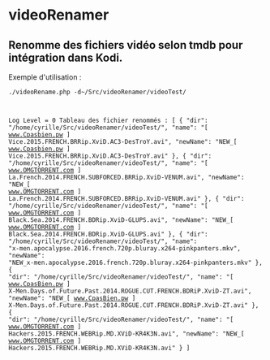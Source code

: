 # videoRenamer
Renomme des fichiers vidéo selon tmdb pour intégration dans Kodi.
-----------------------------------------------------------------

Exemple d'utilisation :

<code bash>./videoRename.php -d~/Src/videoRenamer/videoTest/

Log Level = 0
Tableau des fichier renommés :
[
    {
        "dir": "\/home\/cyrille\/Src\/videoRenamer\/videoTest\/",
        "name": "[ www.Cpasbien.pw ] Vice.2015.FRENCH.BRRip.XviD.AC3-DesTroY.avi",
        "newName": "NEW_[ www.Cpasbien.pw ] Vice.2015.FRENCH.BRRip.XviD.AC3-DesTroY.avi"
    },
    {
        "dir": "\/home\/cyrille\/Src\/videoRenamer\/videoTest\/",
        "name": "[ www.OMGTORRENT.com ] La.French.2014.FRENCH.SUBFORCED.BRRip.XviD-VENUM.avi",
        "newName": "NEW_[ www.OMGTORRENT.com ] La.French.2014.FRENCH.SUBFORCED.BRRip.XviD-VENUM.avi"
    },
    {
        "dir": "\/home\/cyrille\/Src\/videoRenamer\/videoTest\/",
        "name": "[ www.OMGTORRENT.com ] Black.Sea.2014.FRENCH.BDRip.XviD-GLUPS.avi",
        "newName": "NEW_[ www.OMGTORRENT.com ] Black.Sea.2014.FRENCH.BDRip.XviD-GLUPS.avi"
    },
    {
        "dir": "\/home\/cyrille\/Src\/videoRenamer\/videoTest\/",
        "name": "x-men.apocalypse.2016.french.720p.bluray.x264-pinkpanters.mkv",
        "newName": "NEW_x-men.apocalypse.2016.french.720p.bluray.x264-pinkpanters.mkv"
    },
    {
        "dir": "\/home\/cyrille\/Src\/videoRenamer\/videoTest\/",
        "name": "[ www.CpasBien.pw ] X-Men.Days.of.Future.Past.2014.ROGUE.CUT.FRENCH.BDRiP.XviD-ZT.avi",
        "newName": "NEW_[ www.CpasBien.pw ] X-Men.Days.of.Future.Past.2014.ROGUE.CUT.FRENCH.BDRiP.XviD-ZT.avi"
    },
    {
        "dir": "\/home\/cyrille\/Src\/videoRenamer\/videoTest\/",
        "name": "[ www.OMGTORRENT.com ] Hackers.2015.FRENCH.WEBRip.MD.XViD-KR4K3N.avi",
        "newName": "NEW_[ www.OMGTORRENT.com ] Hackers.2015.FRENCH.WEBRip.MD.XViD-KR4K3N.avi"
    }
]
</code>